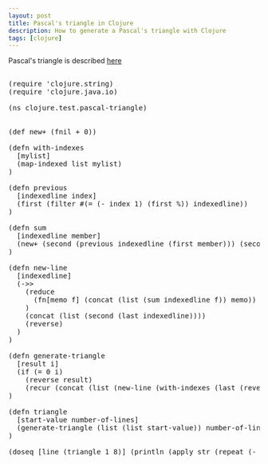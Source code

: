 ```yaml
---
layout: post
title: Pascal's triangle in Clojure
description: How to generate a Pascal's triangle with Clojure
tags: [clojure]
---
```


Pascal's triangle is described <a href="http://en.wikipedia.org/wiki/Pascal%27s_triangle">here</a>

<pre class="prettyprint" style="padding-bottom:15px;"> 
(require 'clojure.string)
(require 'clojure.java.io)

(ns clojure.test.pascal-triangle)


(def new+ (fnil + 0))

(defn with-indexes
  [mylist]
  (map-indexed list mylist)
)

(defn previous
  [indexedline index]  
  (first (filter #(= (- index 1) (first %)) indexedline))
)

(defn sum
  [indexedline member]
  (new+ (second (previous indexedline (first member))) (second member))
)   

(defn new-line
  [indexedline]
  (->>
    (reduce
      (fn[memo f] (concat (list (sum indexedline f)) memo)) (list) indexedline
    )
    (concat (list (second (last indexedline))))
    (reverse)
  )
)

(defn generate-triangle
  [result i]
  (if (= 0 i)
    (reverse result)
    (recur (concat (list (new-line (with-indexes (last (reverse result))))) result) (dec i)))
)
    
(defn triangle
  [start-value number-of-lines]
  (generate-triangle (list (list start-value)) number-of-lines) 
)

(doseq [line (triangle 1 8)] (println (apply str (repeat (- 9 (count line)) " ")) line))

</pre>



